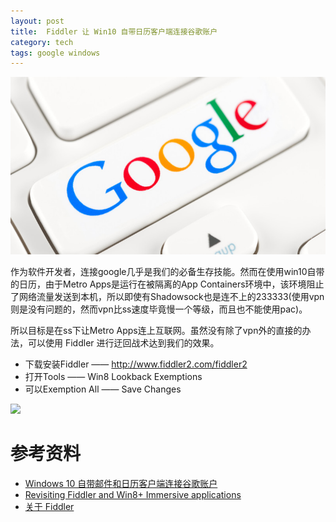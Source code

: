 ```yaml
---
layout: post
title:  Fiddler 让 Win10 自带日历客户端连接谷歌账户
category: tech
tags: google windows
---
```

![](/assets/img/google.jpg)

作为软件开发者，连接google几乎是我们的必备生存技能。然而在使用win10自带的日历，由于Metro Apps是运行在被隔离的App Containers环境中，该环境阻止了网络流量发送到本机，所以即使有Shadowsock也是连不上的233333(使用vpn则是没有问题的，然而vpn比ss速度毕竟慢一个等级，而且也不能使用pac)。

所以目标是在ss下让Metro Apps连上互联网。虽然没有除了vpn外的直接的办法，可以使用 Fiddler 进行迂回战术达到我们的效果。

* 下载安装Fiddler —— ​<http://www.fiddler2.com/fiddler2>
* 打开Tools —— Win8 Lookback Exemptions
* 可以Exemption All —— Save Changes

![](https://cdn.kelu.org/blog/2017/03/fiddler.jpg)

# 参考资料

* [Windows 10 自带邮件和日历客户端连接谷歌账户](http://blog.sina.com.cn/s/blog_67de9c540102wfxt.html)
* [Revisiting Fiddler and Win8+ Immersive applications](https://blogs.msdn.microsoft.com/fiddler/2011/12/10/revisiting-fiddler-and-win8-immersive-applications)
* [关于 Fiddler](http://www.jianshu.com/p/99b6b4cd273c)
